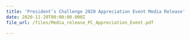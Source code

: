 ```yaml
---
title: 'President’s Challenge 2020 Appreciation Event Media Release'
date: 2020-11-20T00:00:00.000Z
file_url: /files/Media_release_PC_Appreciation_Event.pdf

---
```

	
